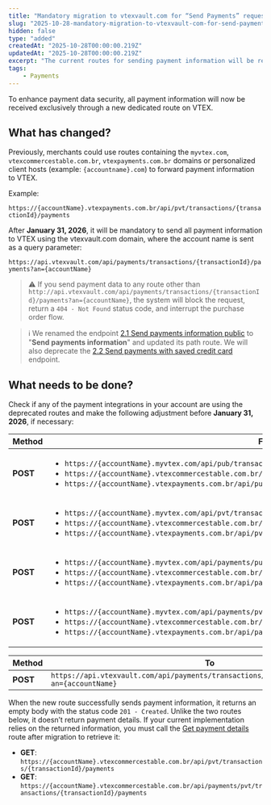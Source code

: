 ```yaml
---
title: "Mandatory migration to vtexvault.com for “Send Payments” request"
slug: "2025-10-28-mandatory-migration-to-vtexvault-com-for-send-payments-request"
hidden: false
type: "added"
createdAt: "2025-10-28T00:00:00.219Z"
updatedAt: "2025-10-28T00:00:00.219Z"
excerpt: "The current routes for sending payment information will be replaced with the new route vtexvault.com."
tags:
    - Payments
---
```


To enhance payment data security, all payment information will now be received exclusively through a new dedicated route on VTEX.

## What has changed?

Previously, merchants could use routes containing the `myvtex.com`, `vtexcommercestable.com.br`, `vtexpayments.com.br` domains or personalized client hosts (example: `{accountname}.com`) to forward payment information to VTEX.

Example:

`https://{accountName}.vtexpayments.com.br/api/pvt/transactions/{transactionId}/payments`

After **January 31, 2026**, it will be mandatory to send all payment information to VTEX using the vtexvault.com domain, where the account name is sent as a query parameter:

`https://api.vtexvault.com/api/payments/transactions/{transactionId}/payments?an={accountName}`

> ⚠️ If you send payment data to any route other than `http://api.vtexvault.com/api/payments/transactions/{transactionId}/payments?an={accountName}`, the system will block the request, return a `404 - Not Found` status code, and interrupt the purchase order flow.

> ℹ️ We renamed the endpoint [2.1 Send payments information public](https://developers.vtex.com/docs/api-reference/payments-gateway-api#post-/api/pub/transactions/-transactionId-/payments?endpoint=post-/api/pub/transactions/-transactionId-/payments) to "**Send payments information**" and updated its path route. We will also deprecate the [2.2 Send payments with saved credit card](https://developers.vtex.com/docs/api-reference/payments-gateway-api#post-/api/pvt/transactions/-transactionId-/payments?endpoint=post-/api/pvt/transactions/-transactionId-/payments) endpoint.


## What needs to be done?

Check if any of the payment integrations in your account are using the deprecated routes and make the following adjustment before **January 31, 2026**, if necessary:

| **Method** | **From** |
|-----------|----------|
| **POST** | <ul><li>`https://{accountName}.myvtex.com/api/pub/transactions/{transactionId}/payments`</li><li>`https://{accountName}.vtexcommercestable.com.br/api/pub/transactions/{transactionId}/payments`</li><li>`https://{accountName}.vtexpayments.com.br/api/pub/transactions/{transactionId}/payments`</li></ul> |
| **POST** | <ul><li>`https://{accountName}.myvtex.com/api/pvt/transactions/{transactionId}/payments`</li><li>`https://{accountName}.vtexcommercestable.com.br/api/pvt/transactions/{transactionId}/payments`</li><li>`https://{accountName}.vtexpayments.com.br/api/pvt/transactions/{transactionId}/payments `</li></ul> |
| **POST** | <ul><li>`https://{accountName}.myvtex.com/api/payments/pub/transactions/{transactionId}/payments`</li><li>`https://{accountName}.vtexcommercestable.com.br/api/payments/pub/transactions/{transactionId}/payments`</li><li>`https://{accountName}.vtexpayments.com.br/api/payments/pub/transactions/{transactionId}/payments`</li></ul> |
| **POST** | <ul><li>`https://{accountName}.myvtex.com/api/payments/pvt/transactions/{transactionId}/payments`</li><li>`https://{accountName}.vtexcommercestable.com.br/api/payments/pvt/transactions/{transactionId}/payments`</li><li>`https://{accountName}.vtexpayments.com.br/api/payments/pvt/transactions/{transactionId}/payments`</li></ul> |



| **Method** | **To** |
|-----------|----------|
| **POST** | `https://api.vtexvault.com/api/payments/transactions/{transactionId}/payments?an={accountName}` |



When the new route successfully sends payment information, it returns an empty body with the status code `201 - Created`. Unlike the two routes below, it doesn’t return payment details. If your current implementation relies on the returned information, you must call the [Get payment details](https://developers.vtex.com/docs/api-reference/payments-gateway-api#get-/api/pvt/transactions/-transactionId-/payments/-paymentId-?endpoint=get-/api/pvt/transactions/-transactionId-/payments/-paymentId-) route after migration to retrieve it:

- **GET**: `https://{accountName}.vtexcommercestable.com.br/api/pvt/transactions/{transactionId}/payments`
- **GET**: `https://{accountName}.vtexcommercestable.com.br/api/payments/pvt/transactions/{transactionId}/payments`